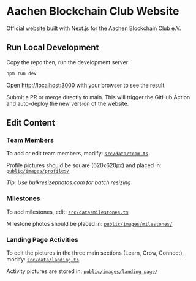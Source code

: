 # Aachen Blockchain Club Website

Official website built with Next.js for the Aachen Blockchain Club e.V.

## Run Local Development

Copy the repo then, run the development server:

```bash
npm run dev
```

Open [http://localhost:3000](http://localhost:3000) with your browser to see the result.

Submit a PR or merge directly to main. This will trigger the GitHub Action and auto-deploy the new version of the website.

## Edit Content

### Team Members

To add or edit team members, modify: [`src/data/team.ts`](src/data/team.ts)

Profile pictures should be square (620x620px) and placed in: [`public/images/profiles/`](public/images/profiles/)

*Tip: Use bulkresizephotos.com for batch resizing*

### Milestones

To add milestones, edit: [`src/data/milestones.ts`](src/data/milestones.ts)

Milestone photos should be placed in: [`public/images/milestones/`](public/images/milestones/)

### Landing Page Activities

To edit the pictures in the three main sections (Learn, Grow, Connect), modify: [`src/data/landing.ts`](src/data/landing.ts)

Activity pictures are stored in: [`public/images/landing_page/`](public/images/landing_page/) 

